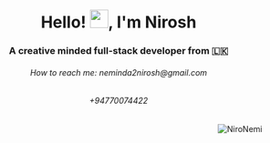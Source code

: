 <h1 align="center">Hello! <img src="https://raw.githubusercontent.com/blackcater/blackcater/main/images/Hi.gif" height="32" />, I'm Nirosh</h1>

<h3 align="center">A creative minded full-stack developer from 🇱🇰</h3>

<h6 align="center" href="mailto:neminda2nirosh@gmail.com">How to reach me: neminda2nirosh@gmail.com</h6><h6 align="center" href="tel:+94770074422">+94770074422</h6>

<p align="right"> <img src="https://komarev.com/ghpvc/?username=NiroNemi&label=Profile%20views&color=blue&style=flat" alt="NiroNemi" /> </p>
